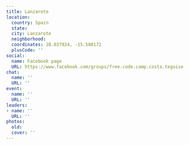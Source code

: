 ```yaml
---
title: Lanzarote
location:
  country: Spain
  state: 
  city: Lanzarote
  neighborhood: 
  coordinates: 28.037924, -15.580172
  plusCode: ''
social:
  name: Facebook page
  URL: https://www.facebook.com/groups/free.code.camp.costa.teguise
chat:
  name: ''
  URL: ''
event:
  name: ''
  URL: ''
leaders:
- name: ''
  URL: ''
photos:
  old: 
  cover: ''
---
```

